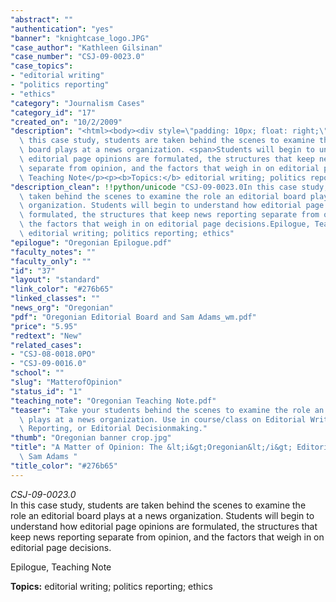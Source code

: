 ```yaml
---
"abstract": ""
"authentication": "yes"
"banner": "knightcase_logo.JPG"
"case_author": "Kathleen Gilsinan"
"case_number": "CSJ-09-0023.0"
"case_topics":
- "editorial writing"
- "politics reporting"
- "ethics"
"category": "Journalism Cases"
"category_id": "17"
"created_on": "10/2/2009"
"description": "<html><body><div style=\"padding: 10px; float: right;\"></div><p><i>CSJ-09-0023.0</i><br/>In\
  \ this case study, students are taken behind the scenes to examine the role an editorial\
  \ board plays at a news organization. <span>Students will begin to understand how\
  \ editorial page opinions are formulated, the structures that keep news reporting\
  \ separate from opinion, and the factors that weigh in on editorial page decisions.</span></p><p>Epilogue,\
  \ Teaching Note</p><p><b>Topics:</b> editorial writing; politics reporting; ethics</p></body></html>"
"description_clean": !!python/unicode "CSJ-09-0023.0In this case study, students are\
  \ taken behind the scenes to examine the role an editorial board plays at a news\
  \ organization. Students will begin to understand how editorial page opinions are\
  \ formulated, the structures that keep news reporting separate from opinion, and\
  \ the factors that weigh in on editorial page decisions.Epilogue, Teaching NoteTopics:\
  \ editorial writing; politics reporting; ethics"
"epilogue": "Oregonian Epilogue.pdf"
"faculty_notes": ""
"faculty_only": ""
"id": "37"
"layout": "standard"
"link_color": "#276b65"
"linked_classes": ""
"news_org": "Oregonian"
"pdf": "Oregonian Editorial Board and Sam Adams_wm.pdf"
"price": "5.95"
"redtext": "New"
"related_cases":
- "CSJ-08-0018.0PO"
- "CSJ-09-0016.0"
"school": ""
"slug": "MatterofOpinion"
"status_id": "1"
"teaching_note": "Oregonian Teaching Note.pdf"
"teaser": "Take your students behind the scenes to examine the role an editorial board\
  \ plays at a news organization. Use in course/class on Editorial Writing, Political\
  \ Reporting, or Editorial Decisionmaking."
"thumb": "Oregonian banner crop.jpg"
"title": "A Matter of Opinion: The &lt;i&gt;Oregonian&lt;/i&gt; Editorial Board and\
  \ Sam Adams "
"title_color": "#276b65"
---
```

<html><body><div style="padding: 10px; float: right;"></div><p><i>CSJ-09-0023.0</i><br/>In this case study, students are taken behind the scenes to examine the role an editorial board plays at a news organization. <span>Students will begin to understand how editorial page opinions are formulated, the structures that keep news reporting separate from opinion, and the factors that weigh in on editorial page decisions.</span></p><p>Epilogue, Teaching Note</p><p><b>Topics:</b> editorial writing; politics reporting; ethics</p></body></html>
